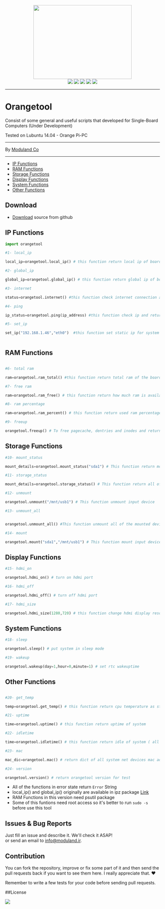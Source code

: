 <div align="center">
<img src="http://moduland.github.io/Orangetool/orangetool.jpg" height=240px width=320px>

</br>
<a href="https://scrutinizer-ci.com/g/Moduland/Orangetool/?branch=master"><img src="https://scrutinizer-ci.com/g/Moduland/Orangetool/badges/quality-score.png?b=master"></a>
<a href="https://scrutinizer-ci.com/g/Moduland/Orangetool/build-status/master"><img src="https://scrutinizer-ci.com/g/Moduland/Orangetool/badges/build.png?b=master"></a>
<a href="http://www.python.org"><img src="https://img.shields.io/badge/python-3.3%2C3.4%2C3.5%2C3.6-blue.svg"></a>
<a href="https://badge.fury.io/py/orangetool"><img src="https://badge.fury.io/py/orangetool.svg"></a>
<a href="http://moduland.github.io/Orangetool/doc"><img src="https://img.shields.io/badge/doc-latest-orange.svg"></a>

</div>

----------


# Orangetool
	
Consist of some general and useful scripts that developed for Single-Board Computers (Under Development)					

Tested on Lubuntu 14.04 - Orange Pi-PC

----------
	
By [Moduland Co](http://www.moduland.ir)		

----------

- [IP Functions](#ip-functions)
- [RAM Functions](#ram-functions)
- [Storage Functions](#storage-functions)	
- [Display Functions](#display-functions)
- [System Functions](#system-functions)		
- [Other Functions](#other-functions)
</hr>
</hr>

## Download ##

- [Download](https://github.com/Moduland/Orangetool/archive/master.zip) source from github

## IP Functions

```python
import orangetool

#1- local_ip

local_ip=orangetool.local_ip() # this function return local ip of board as string

#2- global_ip

global_ip=orangetool.global_ip() # this function return global ip of board as string

#3- internet 

status=orangetool.internet() #this function check internet connection and return True if internet connection is stable

#4- ping

ip_status=orangetool.ping(ip_address) #this function check ip and return True if this ip is available in network and False otherwise

#5- set_ip

set_ip("192.168.1.46","eth0")  #this function set static ip for system



```

## RAM Functions		

```python
 
#6- total ram

ram=orangetool.ram_total() #this function return total ram of the board

#7- free ram

ram=orangetool.ram_free() # this function return how much ram is available in the board

#8- ram percentage

ram=orangetool.ram_percent() # this function return used ram percentage

#9- freeup

orangetool.freeup() # To free pagecache, dentries and inodes and return freeuped amount

```

## Storage Functions				

```python
#10- mount_status

mount_details=orangetool.mount_status("sda1") # This function return mount addresses of input device

#11- storage_status

mount_details=orangetool.storage_status() # This function return all of the inserted storage and their status

#12- unmount

orangetool.unmount("/mnt/usb1") # This function unmount input device

#13- unmount_all


orangetool.unmount_all() #This function unmount all of the mounted devices

#14- mount

orangetool.mount("sda1","/mnt/usb1") # This function mount input device in input addresses

```

## Display Functions				

```python
#15- hdmi_on

orangetool.hdmi_on() # turn on hdmi port

#16- hdmi_off

orangetool.hdmi_off() # turn off hdmi port

#17- hdmi_size

orangetool.hdmi_size(1280,720) # this function change hdmi display resolution

```

## System Functions				

```python
#18- sleep

orangetool.sleep() # put system in sleep mode

#19- wakeup

orangetool.wakeup(day=1,hour=0,minute=1) # set rtc wakeuptime

```

## Other Functions			

```python

#20- get_temp

temp=orangetool.get_temp() # this function return cpu temperature as string

#21- uptime

time=orangetool.uptime() # this function return uptime of system

#22- idletime

time=orangetool.idletime() # this function return idle of system ( all cores)

#23- mac

mac_dic=orangetool.mac() # return dict of all system net devices mac addresses

#24- version

orangetool.version() # return orangetool version for test

```



- All of the functions in error state return `Error` String
- local_ip() and global_ip() originally are available in ipz package [Link](http://github.com/sepandhaghighi/ipz)
- RAM Functions in this version need psutil package
- Some of this funtions need root access so it's better to run ```sudo -s``` before use this tool



## Issues & Bug Reports			

Just fill an issue and describe it. We'll check it ASAP!							
or send an email to [info@moduland.ir](mailto:info@moduland.ir "info@moduland.ir"). 


## Contribution			

You can fork the repository, improve or fix some part of it and then send the pull requests back if you want to see them here. I really appreciate that. ❤️			

Remember to write a few tests for your code before sending pull requests. 


##License

<a href="https://github.com/Moduland/orangetool/blob/master/LICENSE"><img src="https://img.shields.io/github/license/mashape/apistatus.svg"/></a>
			


